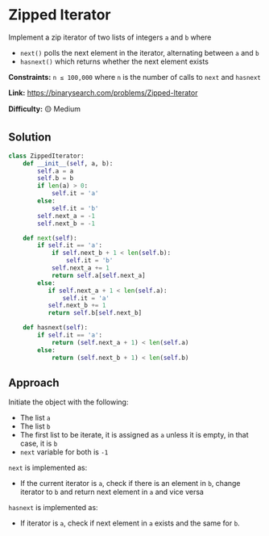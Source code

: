 # Zipped Iterator

Implement a zip iterator of two lists of integers `a` and `b` where

- `next()` polls the next element in the iterator, alternating between `a` and `b`
- `hasnext()` which returns whether the next element exists

**Constraints:** `n ≤ 100,000` where `n` is the number of calls to `next` and `hasnext`

**Link:** https://binarysearch.com/problems/Zipped-Iterator

**Difficulty:** :yellow_circle: Medium

## Solution

```python
class ZippedIterator:
    def __init__(self, a, b):
        self.a = a
        self.b = b
        if len(a) > 0:
            self.it = 'a'
        else:
            self.it = 'b'
        self.next_a = -1
        self.next_b = -1

    def next(self):
        if self.it == 'a':
            if self.next_b + 1 < len(self.b):
                self.it = 'b'
            self.next_a += 1
            return self.a[self.next_a]
        else:
           if self.next_a + 1 < len(self.a):
               self.it = 'a'
           self.next_b += 1
           return self.b[self.next_b] 

    def hasnext(self):
        if self.it == 'a':
            return (self.next_a + 1) < len(self.a)
        else:
            return (self.next_b + 1) < len(self.b)
```

## Approach

Initiate the object with the following:

- The list `a`
- The list `b`
- The first list to be iterate, it is assigned as `a` unless it is empty, in that case, it is `b`
- `next` variable for both is `-1`

`next` is implemented as:

- If the current iterator is `a`, check if there is an element in `b`, change iterator to `b` and return next element in `a` and vice versa

`hasnext` is implemented as:

- If iterator is `a`, check if next element in `a` exists and the same for `b`.
